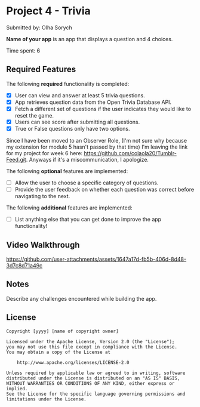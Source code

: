 # Project 4 - Trivia

Submitted by: Olha Sorych

**Name of your app** is an app that displays a question and 4 choices. 

Time spent: 6

## Required Features

The following **required** functionality is completed:

- [x] User can view and answer at least 5 trivia questions.
- [x] App retrieves question data from the Open Trivia Database API.
- [x] Fetch a different set of questions if the user indicates they would like to reset the game.
- [x] Users can see score after submitting all questions.
- [x] True or False questions only have two options.

Since I have been moved to an Observer Role, (I'm not sure why because my extension for module 5 hasn't passed by that time) I'm leaving the link for my project for week 6 here: https://github.com/colaola20/Tumblr-Feed.git.
Anyways if it's a miscommunication, I apologize.

The following **optional** features are implemented:

  
- [ ] Allow the user to choose a specific category of questions.
- [ ] Provide the user feedback on whether each question was correct before navigating to the next.

The following **additional** features are implemented:

- [ ] List anything else that you can get done to improve the app functionality!

## Video Walkthrough



https://github.com/user-attachments/assets/1647a17d-fb5b-406d-8d48-3d7c8d71a49c



## Notes

Describe any challenges encountered while building the app.

## License

    Copyright [yyyy] [name of copyright owner]

    Licensed under the Apache License, Version 2.0 (the "License");
    you may not use this file except in compliance with the License.
    You may obtain a copy of the License at

        http://www.apache.org/licenses/LICENSE-2.0

    Unless required by applicable law or agreed to in writing, software
    distributed under the License is distributed on an "AS IS" BASIS,
    WITHOUT WARRANTIES OR CONDITIONS OF ANY KIND, either express or implied.
    See the License for the specific language governing permissions and
    limitations under the License.
